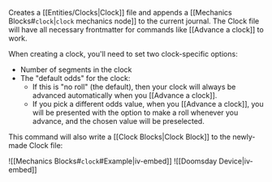 Creates a [[Entities/Clocks|Clock]] file and appends a [[Mechanics Blocks#`clock`|`clock` mechanics node]] to the current journal. The Clock file will have all necessary frontmatter for commands like [[Advance a clock]] to work.

When creating a clock, you'll need to set two clock-specific options:

* Number of segments in the clock
* The "default odds" for the clock:
	* If this is "no roll" (the default), then your clock will always be advanced automatically when you [[Advance a clock]].
	* If you pick a different odds value, when you [[Advance a clock]], you will be presented with the option to make a roll whenever you advance, and the chosen value will be preselected.

This command will also write a [[Clock Blocks|Clock Block]] to the newly-made Clock file:

![[Mechanics Blocks#`clock`#Example|iv-embed]]
![[Doomsday Device|iv-embed]]